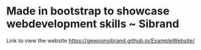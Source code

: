 # Made in bootstrap to showcase webdevelopment skills ~ Sibrand
Link to view the website https://gewoonsibrand.github.io/ExampleWebsite/
